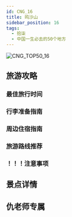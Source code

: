 ```yaml
---
id: CNG_16
title: 鸣沙山
sidebar_position: 16
tags:
  - 拾柒
  - 中国一生必去的50个地方
---
```

![CNG_TOP50_16](/img/love/CNG_TOP50/16.png)

## 旅游攻略

### 最佳旅行时间

### 行李准备指南

### 周边住宿指南

### 旅游路线推荐

### ！！！注意事项

## 景点详情

## 仇老师专属
